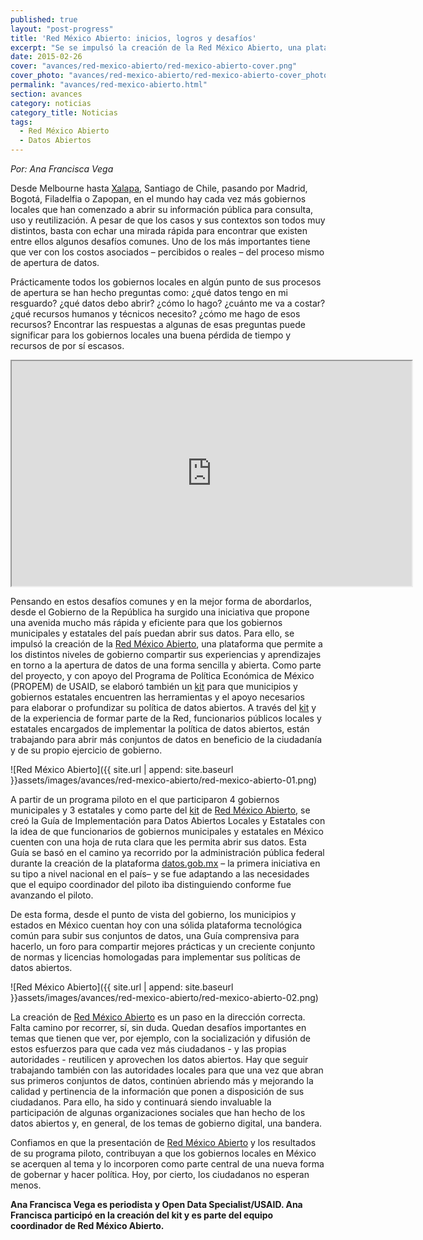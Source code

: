 ```yaml
---
published: true
layout: "post-progress"
title: 'Red México Abierto: inicios, logros y desafíos'
excerpt: "Se se impulsó la creación de la Red México Abierto, una plataforma que permite a los distintos niveles de gobierno compartir sus experiencias y aprendizajes en torno a la apertura de datos de una forma sencilla y abierta."
date: 2015-02-26
cover: "avances/red-mexico-abierto/red-mexico-abierto-cover.png"
cover_photo: "avances/red-mexico-abierto/red-mexico-abierto-cover_photo.png"
permalink: "avances/red-mexico-abierto.html"
section: avances
category: noticias
category_title: Noticias
tags: 
  - Red México Abierto
  - Datos Abiertos
---
```


*Por: Ana Francisca Vega*

Desde Melbourne hasta [Xalapa](http://mxabierto.github.io/ng-ckan/#/instituciones/ayuntamiento-de-xalapa), Santiago de Chile, pasando por Madrid, Bogotá, Filadelfia o Zapopan, en el mundo hay cada vez más gobiernos locales que han comenzado a abrir su información pública para consulta, uso y reutilización. A pesar de que los casos y sus contextos son todos muy distintos, basta con echar una mirada rápida para encontrar que existen entre ellos algunos desafíos comunes. Uno de los más importantes tiene que ver con los costos asociados – percibidos o reales – del proceso mismo de apertura de datos. 

Prácticamente todos los gobiernos locales en algún punto de sus procesos de apertura se han hecho preguntas como: ¿qué datos tengo en mi resguardo? ¿qué datos debo abrir? ¿cómo lo hago? ¿cuánto me va a costar? ¿qué recursos humanos  y técnicos necesito? ¿cómo me hago de esos recursos? Encontrar las respuestas a algunas de esas preguntas puede significar para los gobiernos locales una buena pérdida de tiempo y recursos de por sí escasos.


<iframe width="640" height="360" margin-top="60px" margin-bottom="60px" src="https://www.youtube.com/embed/S6vbBzaAUlM?rel=0&amp;controls=0&amp;showinfo=0" frameborder="40" allowfullscreen></iframe>


Pensando en estos desafíos comunes y en la mejor forma de abordarlos, desde el Gobierno de la República ha surgido una iniciativa que propone una avenida mucho más rápida y eficiente para que los gobiernos municipales y estatales del país puedan abrir sus datos. Para ello, se impulsó la creación de la [Red México Abierto](http://mxabierto.org), una plataforma que permite a los distintos niveles de gobierno compartir sus experiencias y aprendizajes en torno a la apertura de datos de una forma sencilla y abierta. Como parte del proyecto, y con apoyo del Programa de Política Económica de México (PROPEM) de USAID, se elaboró también un [kit](http://mxabierto.org/implementacion.html) para que municipios y gobiernos estatales encuentren las herramientas y el apoyo necesarios para elaborar o profundizar su política de datos abiertos. A través del [kit](http://mxabierto.org/implementacion.html) y de la experiencia de formar parte de la Red, funcionarios públicos locales y estatales encargados de implementar la política de datos abiertos, están trabajando para abrir más conjuntos de datos en beneficio de la ciudadanía y de su propio ejercicio de gobierno.

![Red México Abierto]({{ site.url | append: site.baseurl }}assets/images/avances/red-mexico-abierto/red-mexico-abierto-01.png)

A partir de un programa piloto en el que participaron 4 gobiernos municipales y 3 estatales y como parte del [kit](http://mxabierto.org/implementacion.html) de [Red México Abierto](http://mxabierto.org), se creó la Guía de Implementación para Datos Abiertos Locales y Estatales con la idea de que funcionarios de gobiernos municipales y estatales en México cuenten con una hoja de ruta clara que les permita abrir sus datos. Esta Guía se basó en el camino ya recorrido por la administración pública federal durante la creación de la plataforma [datos.gob.mx](http://mxabierto.github.io/ng-ckan/#/instituciones) – la primera iniciativa en su tipo a nivel nacional en el país– y se fue adaptando a las necesidades que el equipo coordinador del piloto iba distinguiendo conforme fue avanzando el piloto. 

De esta forma, desde el punto de vista del gobierno, los municipios y estados en México cuentan hoy con una sólida plataforma tecnológica común para subir sus conjuntos de datos, una Guía comprensiva para hacerlo, un foro para compartir mejores prácticas y un creciente conjunto de normas y licencias homologadas para implementar sus políticas de datos abiertos.

![Red México Abierto]({{ site.url | append: site.baseurl }}assets/images/avances/red-mexico-abierto/red-mexico-abierto-02.png)

La creación de [Red México Abierto](http://mxabierto.org) es un paso en la dirección correcta. Falta camino por recorrer, sí, sin duda. Quedan desafíos importantes en temas que tienen que ver, por ejemplo, con la socialización y difusión de estos esfuerzos para que cada vez más ciudadanos - y las propias autoridades - reutilicen y aprovechen los datos abiertos. Hay que seguir trabajando también con las autoridades locales para que una vez que abran sus primeros conjuntos de datos, continúen abriendo más y  mejorando la calidad y pertinencia de la información que ponen a disposición de sus ciudadanos. Para ello, ha sido y continuará siendo invaluable la participación de algunas organizaciones sociales que han hecho de los datos abiertos y, en general, de los temas de gobierno digital, una bandera. 

Confiamos en que la presentación de [Red México Abierto](http://mxabierto.org) y los resultados de su programa piloto, contribuyan a que los gobiernos locales en México se acerquen al tema y lo incorporen como parte central de una nueva forma de gobernar y hacer política. Hoy, por cierto, los ciudadanos no esperan menos.

**Ana Francisca Vega es periodista y Open Data Specialist/USAID. Ana Francisca participó en la creación del kit y es parte del equipo coordinador de Red México Abierto.**




